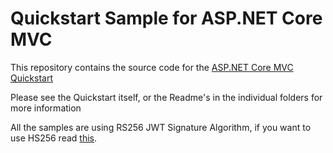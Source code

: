 # Quickstart Sample for ASP.NET Core MVC

This repository contains the source code for the [ASP.NET Core MVC Quickstart](https://auth0.com/docs/quickstart/webapp/aspnet-core)

Please see the Quickstart itself, or the Readme's in the individual folders for more information

All the samples are using RS256 JWT Signature Algorithm, if you want to use HS256 read [this](https://github.com/auth0-samples/auth0-aspnetcore-sample/issues/1#issuecomment-233686450).


